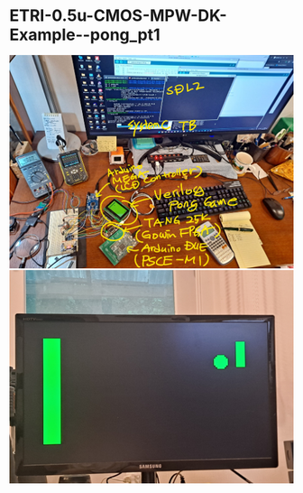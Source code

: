 # ETRI-0.5u-CMOS-MPW-DK-Example--pong_pt1
 
<img src="./emulation/Desk_Shot.jpg">
</br>
<img src="./emulation/Pong_on_VGAX.jpg">


